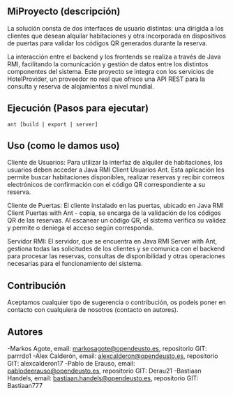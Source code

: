 ## MiProyecto (descripción)
La solución consta de dos interfaces de usuario distintas: una dirigida a los clientes que desean alquilar habitaciones y otra incorporada en dispositivos de puertas para validar los códigos QR generados durante la reserva.

La interacción entre el backend y los frontends se realiza a través de Java RMI, facilitando la comunicación y gestión de datos entre los distintos componentes del sistema. Este proyecto se integra con los servicios de HotelProvider, un proveedor no real que ofrece una API REST para la consulta y reserva de alojamientos a nivel mundial. 

## Ejecución (Pasos para ejecutar)
```
ant [build | export | server]
```
## Uso (como le damos uso)

Cliente de Usuarios:
Para utilizar la interfaz de alquiler de habitaciones, los usuarios deben acceder a Java RMI Client Usuarios Ant. Esta aplicación les permite buscar habitaciones disponibles, realizar reservas y recibir correos electrónicos de confirmación con el código QR correspondiente a su reserva.

Cliente de Puertas:
El cliente instalado en las puertas, ubicado en Java RMI Client Puertas with Ant - copia, se encarga de la validación de los códigos QR de las reservas. Al escanear un código QR, el sistema verifica su validez y permite o deniega el acceso según corresponda.

Servidor RMI:
El servidor, que se encuentra en Java RMI Server with Ant, gestiona todas las solicitudes de los clientes y se comunica con el backend para procesar las reservas, consultas de disponibilidad y otras operaciones necesarias para el funcionamiento del sistema.


## Contribución 
Aceptamos cualquier tipo de sugerencia o contribución, os podeís poner en contacto con cualquiera de nosotros (contacto en autores).

## Autores
-Markos Agote, email: markosagote@opendeusto.es, repositorio GIT: parrrdo1
-Alex Calderón, email: alexcalderon@opendeusto.es, repositorio GIT: alexcalderon17
-Pablo de Erauso, email: pablodeerauso@opendeusto.es, repositorio GIT: Derau21
-Bastiaan Handels, email: bastiaan.handels@opendeusto.es, repositorio GIT: Bastiaan777

